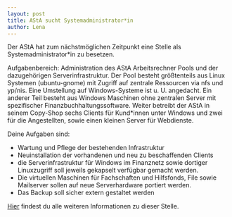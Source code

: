 ```yaml
---
layout: post
title: AStA sucht Systemadministrator*in
author: Lena
---
```


Der AStA hat zum nächstmöglichen Zeitpunkt eine Stelle als Systemadministrator*in zu besetzen.

Aufgabenbereich:
Administration des AStA Arbeitsrechner Pools und der dazugehörigen Serverinfrastruktur.
Der Pool besteht größtenteils aus Linux Systemen (ubuntu-gnome) mit Zugriff auf
zentrale Ressourcen via nfs und yp/nis. Eine Umstellung auf Windows-Systeme ist u. U.
angedacht.
Ein anderer Teil besteht aus Windows Maschinen ohne zentralen Server mit spezifischer
Finanzbuchhaltungssoftware. Weiter betreibt der AStA in seinem Copy-Shop sechs
Clients für Kund*innen unter Windows und zwei für die Angestellten, sowie einen
kleinen Server für Webdienste.

Deine Aufgaben sind:

* Wartung und Pflege der bestehenden Infrastruktur
* Neuinstallation der vorhandenen und neu zu beschaffenden Clients
* die Serverinfrastruktur für Windows im Finanznetz sowie dortiger Linuxzugriff soll jeweils gekapselt verfügbar gemacht werden.
* Die virtuellen Maschinen für Fachschaften und Hilfsfonds, File sowie Mailserver sollen auf neue Serverhardware portiert werden.
* Das Backup soll sicher extern gestaltet werden

[Hier](dokumente/ausschreibungen_jobboerse/2017-06-09_asta2.pdf) findest du alle weiteren Informationen zu dieser Stelle.
